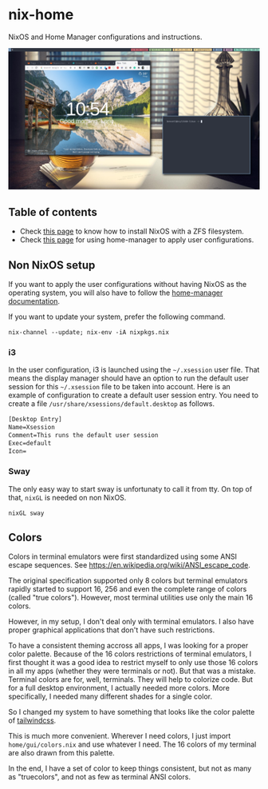 # nix-home

NixOS and Home Manager configurations and instructions.

![Screenshot](screenshot.png)

## Table of contents

- Check [this page](docs/nixos-install.md) to know how to install NixOS with a ZFS filesystem.
- Check [this page](docs/home-manager.md) for using home-manager to apply user configurations.

## Non NixOS setup

If you want to apply the user configurations without having NixOS as the operating system, you will also have to follow the [home-manager documentation](docs/home-manager.md).

If you want to update your system, prefer the following command.

```
nix-channel --update; nix-env -iA nixpkgs.nix
```

### i3

In the user configuration, i3 is launched using the `~/.xsession` user file. That means the display manager should have an option to run the default user session for this `~/.xsession` file to be taken into account. Here is an example of configuration to create a default user session entry. You need to create a file `/usr/share/xsessions/default.desktop` as follows.

```
[Desktop Entry]
Name=Xsession
Comment=This runs the default user session
Exec=default
Icon=
```

### Sway

The only easy way to start sway is unfortunaty to call it from tty. On top of that, `nixGL` is needed on non NixOS.

```
nixGL sway
```

## Colors

Colors in terminal emulators were first standardized using some ANSI escape sequences. See https://en.wikipedia.org/wiki/ANSI_escape_code.

The original specification supported only 8 colors but terminal emulators rapidly started to support 16, 256 and even the complete range of colors (called "true colors"). However, most terminal utilities use only the main 16 colors.

However, in my setup, I don't deal only with terminal emulators. I also have proper graphical applications that don't have such restrictions.

To have a consistent theming accross all apps, I was looking for a proper color palette. Because of the 16 colors restrictions of terminal emulators, I first thought it was a good idea to restrict myself to only use those 16 colors in all my apps (whether they were terminals or not). But that was a mistake. Terminal colors are for, well, terminals. They will help to colorize code. But for a full desktop environment, I actually needed more colors. More specifically, I needed many different shades for a single color.

So I changed my system to have something that looks like the color palette of [tailwindcss](https://tailwindcss.com/docs/customizing-colors#default-color-palette).

This is much more convenient. Wherever I need colors, I just import `home/gui/colors.nix` and use whatever I need. The 16 colors of my terminal are also drawn from this palette.

In the end, I have a set of color to keep things consistent, but not as many as "truecolors", and not as few as terminal ANSI colors.
